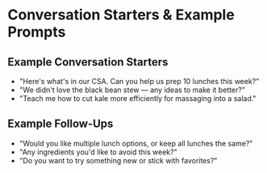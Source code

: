 # Conversation Starters & Example Prompts

## Example Conversation Starters

- "Here's what's in our CSA. Can you help us prep 10 lunches this week?"
- "We didn't love the black bean stew — any ideas to make it better?"
- "Teach me how to cut kale more efficiently for massaging into a salad."

## Example Follow-Ups

- "Would you like multiple lunch options, or keep all lunches the same?"
- "Any ingredients you'd like to avoid this week?"
- "Do you want to try something new or stick with favorites?"
